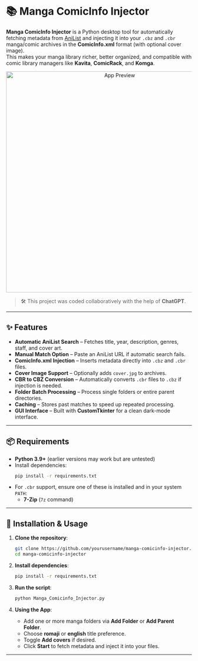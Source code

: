 # 📚 Manga ComicInfo Injector

**Manga ComicInfo Injector** is a Python desktop tool for automatically fetching metadata from [AniList](https://anilist.co/) and injecting it into your `.cbz` and `.cbr` manga/comic archives in the **ComicInfo.xml** format (with optional cover image).  
This makes your manga library richer, better organized, and compatible with comic library managers like **Kavita**, **ComicRack**, and **Komga**.

<p align="center">
  <img src="https://i.imgur.com/ChWNn1v.jpeg" alt="App Preview" width="600">
</p>

> 🛠 This project was coded collaboratively with the help of **ChatGPT**.

---

## ✨ Features

- **Automatic AniList Search** – Fetches title, year, description, genres, staff, and cover art.  
- **Manual Match Option** – Paste an AniList URL if automatic search fails.  
- **ComicInfo.xml Injection** – Inserts metadata directly into `.cbz` and `.cbr` files.  
- **Cover Image Support** – Optionally adds `cover.jpg` to archives.  
- **CBR to CBZ Conversion** – Automatically converts `.cbr` files to `.cbz` if injection is needed.  
- **Folder Batch Processing** – Process single folders or entire parent directories.  
- **Caching** – Stores past matches to speed up repeated processing.  
- **GUI Interface** – Built with **CustomTkinter** for a clean dark-mode interface.

---

## 📦 Requirements

- **Python 3.9+** (earlier versions may work but are untested)  
- Install dependencies:
  ```bash
  pip install -r requirements.txt
  ```
- For `.cbr` support, ensure one of these is installed and in your system `PATH`:
  - **7-Zip** (`7z` command)

---

## 🚀 Installation & Usage

1. **Clone the repository**:
   ```bash
   git clone https://github.com/yourusername/manga-comicinfo-injector.git
   cd manga-comicinfo-injector
   ```

2. **Install dependencies**:
   ```bash
   pip install -r requirements.txt
   ```

3. **Run the script**:
   ```bash
   python Manga_Comicinfo_Injector.py
   ```

4. **Using the App**:
   - Add one or more manga folders via **Add Folder** or **Add Parent Folder**.
   - Choose **romaji** or **english** title preference.
   - Toggle **Add covers** if desired.
   - Click **Start** to fetch metadata and inject it into your files.

---
